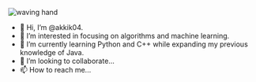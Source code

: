    ![waving hand](https://user-images.githubusercontent.com/81925146/116762369-331d5800-a9e8-11eb-943e-598c75a83e64.gif)




- 👋 Hi, I’m @akkik04.
- 👀 I’m interested in focusing on algorithms and machine learning.
- 🌱 I’m currently learning Python and C++ while expanding my previous knowledge of Java.
- 🤝 I’m looking to collaborate...
- 📫 How to reach me...

<!---
akkik04/akkik04 is a ✨ special ✨ repository because its `README.md` (this file) appears on your GitHub profile.
You can click the Preview link to take a look at your changes.
--->
